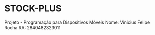 # STOCK-PLUS
Projeto - Programação para Dispositivos Móveis
Nome: Vinicius Felipe Rocha
RA: 2840482323011
